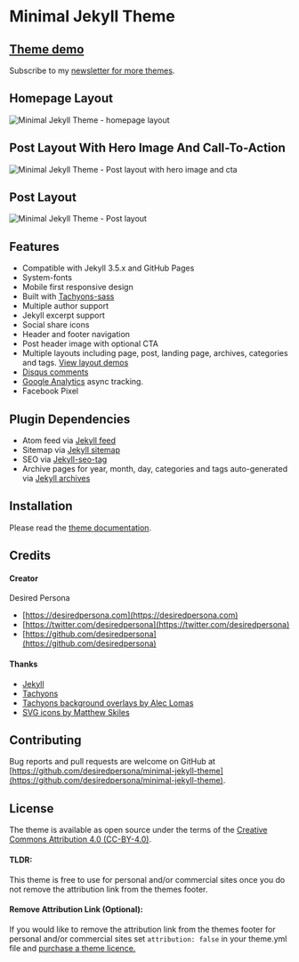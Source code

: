 # Minimal Jekyll Theme

## [Theme demo](https://desiredpersona.github.io/minimal-jekyll-theme/)

Subscribe to my [newsletter for more themes](https://desiredpersona.com/themes/).

## Homepage Layout
![Minimal Jekyll Theme - homepage layout](/screenshot.png)

## Post Layout With Hero Image And Call-To-Action
![Minimal Jekyll Theme - Post layout with hero image and cta](/screenshot-post-hero.png)

## Post Layout
![Minimal Jekyll Theme - Post layout](/screenshot-post-layout.png)


## Features

- Compatible with Jekyll 3.5.x and GitHub Pages
- System-fonts
- Mobile first responsive design
- Built with [Tachyons-sass](https://github.com/tachyons-css/tachyons-sass)
- Multiple author support
- Jekyll excerpt support
- Social share icons
- Header and footer navigation
- Post header image with optional CTA
- Multiple layouts including page, post, landing page, archives, categories and tags. [View layout demos](https://desiredpersona.github.io/minimal-jekyll-theme/docs/)
- [Disqus comments](https://disqus.com/)
- [Google Analytics](https://www.google.com/analytics/) async tracking.
- Facebook Pixel

## Plugin Dependencies

- Atom feed via [Jekyll feed](https://github.com/jekyll/jekyll-feed)
- Sitemap via [Jekyll sitemap](https://github.com/jekyll/jekyll-sitemap)
- SEO via [Jekyll-seo-tag](https://github.com/jekyll/jekyll-seo-tag)
- Archive pages for year, month, day, categories and tags auto-generated via [Jekyll archives](https://github.com/jekyll/jekyll-archives)

## Installation

Please read the [theme documentation](https://desiredpersona.github.io/minimal-jekyll-theme/docs/).


## Credits

#### Creator

Desired Persona

- [https://desiredpersona.com](https://desiredpersona.com)
- [https://twitter.com/desiredpersona](https://twitter.com/desiredpersona)
- [https://github.com/desiredpersona](https://github.com/desiredpersona)

#### Thanks

- [Jekyll](http://jekyllrb.com)
- [Tachyons](http://tachyons.io)
- [Tachyons background overlays by Alec Lomas](https://github.com/lowmess/tachyons-background-overlays)
- [SVG icons by Matthew Skiles](https://dribbble.com/shots/1925069-Lynny-Icon-Set-Free)

## Contributing

Bug reports and pull requests are welcome on GitHub at [https://github.com/desiredpersona/minimal-jekyll-theme](https://github.com/desiredpersona/minimal-jekyll-theme).

## License

The theme is available as open source under the terms of the [Creative Commons Attribution 4.0 (CC-BY-4.0)](https://creativecommons.org/licenses/by/4.0/).

#### TLDR:
This theme is free to use for personal and/or commercial sites once you do not remove the attribution link from the themes footer.

#### Remove Attribution Link (Optional):
If you would like to remove the attribution link from the themes footer for personal and/or commercial sites set `attribution: false` in your theme.yml file and [purchase a theme licence.](https://desiredpersona.com/themes/)

